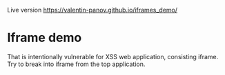 
Live version https://valentin-panov.github.io/iframes_demo/

# Iframe demo

That is intentionally vulnerable for XSS web application, consisting iframe. Try to break into iframe from the top application. 
